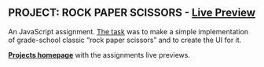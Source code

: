 ## PROJECT: ROCK PAPER SCISSORS - [Live Preview](https://maximbaraliuc.github.io/odin-project-assessments/js-rock-paper-scissors/index.html)

An JavaScript assignment. [The task](https://www.theodinproject.com/paths/foundations/courses/foundations/lessons/rock-paper-scissors) was to make a simple implementation of grade-school classic “rock paper scissors” and to create the UI for it.

[**Projects homepage**](https://maximbaraliuc.github.io/odin-project-assessments/) with the assignments live previews.
